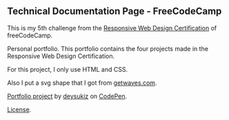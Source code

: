 Technical Documentation Page - FreeCodeCamp
-------------------------------------------
This is my 5th challenge from the [Responsive Web Design Certification](https://www.freecodecamp.org/learn/responsive-web-design/) of freeCodeCamp.

Personal portfolio.
This portfolio contains the four projects made in the Responsive Web Design Certification.

For this project, I only use HTML and CSS.

Also I put a svg shape that I got from [getwaves.com](https://getwaves.io/).

[Portfolio project](https://codepen.io/deysukiz/pen/gOggQbj) by [deysukiz](https://codepen.io/deysukiz) on [CodePen](https://codepen.io).

[License](https://codepen.io/deysukiz/pen/gOggQbj/license).